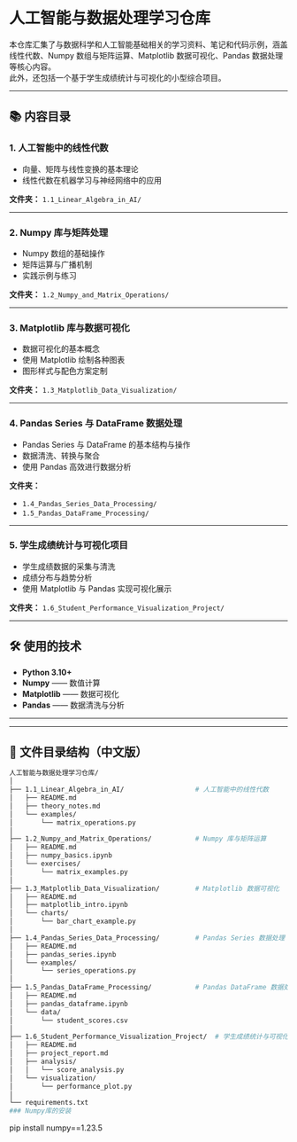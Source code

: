 # 人工智能与数据处理学习仓库

本仓库汇集了与数据科学和人工智能基础相关的学习资料、笔记和代码示例，涵盖线性代数、Numpy 数组与矩阵运算、Matplotlib 数据可视化、Pandas 数据处理等核心内容。  
此外，还包括一个基于学生成绩统计与可视化的小型综合项目。

---

## 📚 内容目录

### 1. 人工智能中的线性代数
- 向量、矩阵与线性变换的基本理论  
- 线性代数在机器学习与神经网络中的应用  

**文件夹：** `1.1_Linear_Algebra_in_AI/`

---

### 2. Numpy 库与矩阵处理
- Numpy 数组的基础操作  
- 矩阵运算与广播机制  
- 实践示例与练习  

**文件夹：** `1.2_Numpy_and_Matrix_Operations/`

---

### 3. Matplotlib 库与数据可视化
- 数据可视化的基本概念  
- 使用 Matplotlib 绘制各种图表  
- 图形样式与配色方案定制  

**文件夹：** `1.3_Matplotlib_Data_Visualization/`

---

### 4. Pandas Series 与 DataFrame 数据处理
- Pandas Series 与 DataFrame 的基本结构与操作  
- 数据清洗、转换与聚合  
- 使用 Pandas 高效进行数据分析  

**文件夹：**  
- `1.4_Pandas_Series_Data_Processing/`  
- `1.5_Pandas_DataFrame_Processing/`

---

### 5. 学生成绩统计与可视化项目
- 学生成绩数据的采集与清洗  
- 成绩分布与趋势分析  
- 使用 Matplotlib 与 Pandas 实现可视化展示  

**文件夹：** `1.6_Student_Performance_Visualization_Project/`

---

## 🛠️ 使用的技术

- **Python 3.10+**  
- **Numpy** —— 数值计算  
- **Matplotlib** —— 数据可视化  
- **Pandas** —— 数据清洗与分析  

---


---

## 📁 文件目录结构（中文版）

```bash
人工智能与数据处理学习仓库/
│
├── 1.1_Linear_Algebra_in_AI/                  # 人工智能中的线性代数
│   ├── README.md
│   ├── theory_notes.md
│   └── examples/
│       └── matrix_operations.py
│
├── 1.2_Numpy_and_Matrix_Operations/           # Numpy 库与矩阵运算
│   ├── README.md
│   ├── numpy_basics.ipynb
│   └── exercises/
│       └── matrix_examples.py
│
├── 1.3_Matplotlib_Data_Visualization/         # Matplotlib 数据可视化
│   ├── README.md
│   ├── matplotlib_intro.ipynb
│   └── charts/
│       └── bar_chart_example.py
│
├── 1.4_Pandas_Series_Data_Processing/         # Pandas Series 数据处理
│   ├── README.md
│   ├── pandas_series.ipynb
│   └── examples/
│       └── series_operations.py
│
├── 1.5_Pandas_DataFrame_Processing/           # Pandas DataFrame 数据处理
│   ├── README.md
│   ├── pandas_dataframe.ipynb
│   └── data/
│       └── student_scores.csv
│
├── 1.6_Student_Performance_Visualization_Project/  # 学生成绩统计与可视化项目
│   ├── README.md
│   ├── project_report.md
│   ├── analysis/
│   │   └── score_analysis.py
│   └── visualization/
│       └── performance_plot.py
│
└── requirements.txt
### Numpy库的安装
```
pip install numpy==1.23.5
```

